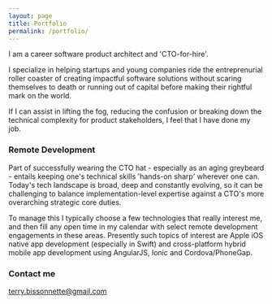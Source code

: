 ```yaml
---
layout: page
title: Portfolio
permalink: /portfolio/
---
```


I am a career software product architect and 'CTO-for-hire'.

I specialize in helping startups and young companies ride the entreprenurial roller coaster of creating impactful software solutions without scaring themselves to death or running out of capital before making their rightful mark on the world.

If I can assist in lifting the fog, reducing the confusion or breaking down the technical complexity for product stakeholders, I feel that I have done my job.

### Remote Development

Part of successfully wearing the CTO hat - especially as an aging greybeard - entails keeping one's technical skills 'hands-on sharp' wherever one can. Today's tech landscape is broad, deep and constantly evolving, so it can be challenging to balance implementation-level expertise against a CTO's more overarching strategic core duties.

To manage this I typically choose a few technologies that really interest me, and then fill any open time in my calendar with select remote development engagements in these areas. Presently such topics of interest are Apple iOS native app development (especially in Swift) and cross-platform hybrid mobile app development using AngularJS, Ionic and Cordova/PhoneGap.

### Contact me

[terry.bissonnette@gmail.com](mailto:email@domain.com)
